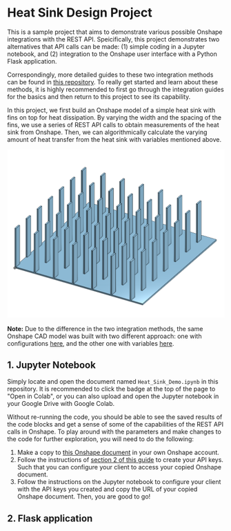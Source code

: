 # Heat Sink Design Project 
This is a sample project that aims to demonstrate various possible Onshape integrations with the REST API. Speicifically, this project demonstrates two alternatives that API calls can be made: (1) simple coding in a Jupyter notebook, and (2) integration to the Onshape user interface with a Python Flask application. 

Correspondingly, more detailed guides to these two integration methods can be found in [this repository](https://github.com/PTC-Education/Onshape-Integration-Guides). To really get started and learn about these methods, it is highly recommended to first go through the integration guides for the basics and then return to this project to see its capability. 

In this project, we first build an Onshape model of a simple heat sink with fins on top for heat dissipation. By varying the width and the spacing of the fins, we use a series of REST API calls to obtain measurements of the heat sink from Onshape. Then, we can algorithmically calculate the varying amount of heat transfer from the heat sink with variables mentioned above. 

![snapshot](/assets/Snapshot.png)

**Note:** Due to the difference in the two integration methods, the same Onshape CAD model was built with two different approach: one with configurations [here](https://cad.onshape.com/documents/90a4d9714ef6b02d6588ec72/w/d59102477548ee2c306f9746/e/ef65b54bd20ceea1d75b8d86), and the other one with variables [here](https://cad.onshape.com/documents/13046f844758cea0ce3bee69/w/dc532bde45fb75c1c623bb25/e/57bf8613c8f6897aca0e0ec5). 

## 1. Jupyter Notebook 
Simply locate and open the document named `Heat_Sink_Demo.ipynb` in this repository. It is recommended to click the badge at the top of the page to "Open in Colab", or you can also upload and open the Jupyter notebook in your Google Drive with Google Colab. 

Without re-running the code, you should be able to see the saved results of the code blocks and get a sense of some of the capabilities of the REST API calls in Onshape. To play around with the parameters and make changes to the code for further exploration, you will need to do the following: 
1. Make a copy to [this Onshape document](https://cad.onshape.com/documents/90a4d9714ef6b02d6588ec72/w/d59102477548ee2c306f9746/e/ef65b54bd20ceea1d75b8d86) in your own Onshape account. 
2. Follow the instructions of [section 2 of this guide](https://github.com/PTC-Education/Onshape-Integration-Guides/blob/main/API_Intro.md#2-generating-your-onshape-api-keys) to create your API keys. Such that you can configure your client to access your copied Onshape document. 
3. Follow the instructions on the Jupyter notebook to configure your client with the API keys you created and copy the URL of your copied Onshape document. Then, you are good to go! 

## 2. Flask application 
